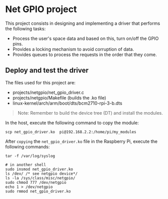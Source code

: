 
# Net GPIO project

This project consists in designing and implementing a driver
that performs the following tasks:

- Process the user's space data and based on this, turn on/off the
GPIO pins.
- Provides a locking mechanism to avoid corruption of data.
- Provides queues to process the requests in the order that they come.


## Deploy and test the driver

The files used for this project are:

- projects/netgpio/net_gpio_driver.c
- projects/netgpio/Makefile (builds the .ko file)
- linux-kernel/arch/arm/boot/dts/bcm2710-rpi-3-b.dts

>Note: Remember to build the device tree (DT) and install the modules.

In the host, execute the following command to copy the module:

```shell
scp net_gpio_driver.ko  pi@192.168.2.2:/home/pi/my_modules
```

After `copying` the `net_gpio_driver.ko` file in the Raspberry Pi,
execute the following commands:

```shell
tar -f /var/log/syslog

# in another shell
sudo insmod net_gpio_driver.ko
ls /dev/ /* see netgpio device*/
ls -la /sys/class/misc/netgpio/
sudo chmod 777 /dev/netgpio
echo 1 > /dev/netgpio
sudo rmmod net_gpio_driver.ko
```
